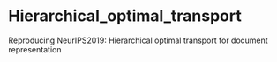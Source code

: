 # Hierarchical_optimal_transport
Reproducing NeurIPS2019: Hierarchical optimal transport for document representation
